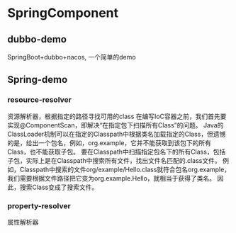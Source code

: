 # SpringComponent
## dubbo-demo
SpringBoot+dubbo+nacos, 一个简单的demo
## Spring-demo
### resource-resolver
资源解析器，根据指定的路径寻找可用的class
在编写IoC容器之前，我们首先要实现@ComponentScan，即解决“在指定包下扫描所有Class”的问题。
Java的ClassLoader机制可以在指定的Classpath中根据类名加载指定的Class，但遗憾的是，给出一个包名，例如，org.example，它并不能获取到该包下的所有Class，也不能获取子包。
要在Classpath中扫描指定包名下的所有Class，包括子包，实际上是在Classpath中搜索所有文件，找出文件名匹配的.class文件。
例如，Classpath中搜索的文件org/example/Hello.class就符合包名org.example，
我们需要根据文件路径把它变为org.example.Hello，就相当于获得了类名。
因此，搜索Class变成了搜索文件。
### property-resolver
属性解析器